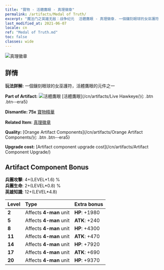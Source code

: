 ```yaml
---
title: "寶物 - 活體鷹眼 - 真理徽章"
permalink: /artifacts/Medal of Truth/
excerpt: "魔法门之英雄无敌：战争纪元  活體鷹眼 - 真理徽章. 一個鑲刻眼球的女巫護符，活體鷹眼的元件之一"
last_modified_at: 2021-06-07
locale: cn
ref: "Medal of Truth.md"
toc: false
classes: wide
---
```


 ![真理徽章](/images/t/artifact_40333.png)



## 詳情

 **玩法詳解:** 一個鑲刻眼球的女巫護符，活體鷹眼的元件之一

 **Part of Artifact:** ![活體鷹眼](/images/t/icon_artifact_33.png) [活體鷹眼](/cn/artifacts/Live Hawkeye/){: .btn .btn--era5}

 **Dismantle: 75x** [寶物精華](/cn/Items/con_905/)

 **Related Item**: [真理徽章](/cn/Items/art_134/)

 **Quality:** [Orange Artifact Components](/cn/artifacts/Orange Artifact Components/){: .btn .btn--era5}

 **Upgrade cost:** [Artifact component upgrade cost](/cn/artifacts/Artifact Component Upgrade/)

## Artifact Component Bonus

  **兵團攻擊**: 4+(LEVEL\*1.6) %<br/>**兵團生命**: 2+(LEVEL\*0.8) %<br/>**英雄知識**: 12+(LEVEL\*4.8)

  |  Level  | Type |    Extra bonus  | 
  |:--------|:-----|:----------------| 
  | **2** | Affects **4-man** unit | **HP**: +1980 | 
  | **5** | Affects **4-man** unit | **ATK**: +240 | 
  | **8** | Affects **4-man** unit | **HP**: +4300 | 
  | **11** | Affects **4-man** unit | **ATK**: +470 | 
  | **14** | Affects **4-man** unit | **HP**: +7920 | 
  | **17** | Affects **4-man** unit | **ATK**: +690 | 
  | **20** | Affects **4-man** unit | **HP**: +9370 | 

